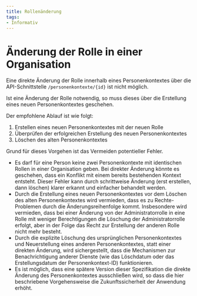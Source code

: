 ```yaml
---
title: Rollenänderung
tags: 
- Informativ
---
```


# Änderung der Rolle in einer Organisation

Eine direkte Änderung der Rolle innerhalb eines Personenkontextes über die API-Schnittstelle
`/personenkontexte/{id}` ist nicht möglich.

Ist eine Änderung der Rolle notwendig, so muss dieses über die Erstellung eines neuen Personenkontextes geschehen.

Der empfohlene Ablauf ist wie folgt:

1. Erstellen eines neuen Personenkontextes mit der neuen Rolle
1. Überprüfen der erfolgreichen Erstellung des neuen Personenkontextes
1. Löschen des alten Personenkontextes

Grund für dieses Vorgehen ist das Vermeiden potentieller Fehler.

- Es darf für eine Person keine zwei Personenkontexte mit identischen Rollen in einer
  Organisation geben. Bei direkter Änderung könnte es geschehen, dass ein Konflikt mit
  einem bereits bestehenden Kontext entsteht. Dieser Fehler kann durch schrittweise Änderung
  (erst erstellen, dann löschen) klarer erkannt und einfacher behandelt werden.
- Durch die Erstellung eines neuen Personenkontextes vor dem Löschen des alten Personenkontextes
  wird vermieden, dass es zu Rechte-Problemen durch die Änderungsreihenfolge kommt. Insbesondere
  wird vermieden, dass bei einer Änderung von der Administratorrolle in eine Rolle mit weniger
  Berechtigungen die Löschung der Administratorrolle erfolgt, aber in der Folge das Recht zur Erstellung
  der anderen Rolle nicht mehr besteht.
- Durch die explizite Löschung des ursprünglichen Personenkontextes und Neuerstellung eines
  anderen Personenkontextes, statt einer direkten Änderung, wird sichergestellt, dass die Mechanismen
  zur Benachrichtigung anderer Dienste (wie das Löschdatum oder das Erstellungsdatum der Personenkontext-ID) funktionieren.
- Es ist möglich, dass eine spätere Version dieser Spezifikation die direkte Änderung des Personenkontextes
  ausschließen wird, so dass die hier beschriebene Vorgehensweise die Zukunftssicherheit der Anwendung erhöht.
